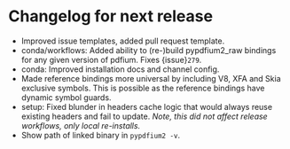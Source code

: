 <!-- SPDX-FileCopyrightText: 2023 geisserml <geisserml@gmail.com> -->
<!-- SPDX-License-Identifier: CC-BY-4.0 -->

<!-- List character: dash (-) -->

# Changelog for next release
- Improved issue templates, added pull request template.
- conda/workflows: Added ability to (re-)build pypdfium2_raw bindings for any given version of pdfium. Fixes {issue}`279`.
- conda: Improved installation docs and channel config.
- Made reference bindings more universal by including V8, XFA and Skia exclusive symbols. This is possible as the reference bindings have dynamic symbol guards.
- setup: Fixed blunder in headers cache logic that would always reuse existing headers and fail to update. *Note, this did not affect release workflows, only local re-installs.*
- Show path of linked binary in `pypdfium2 -v`.
